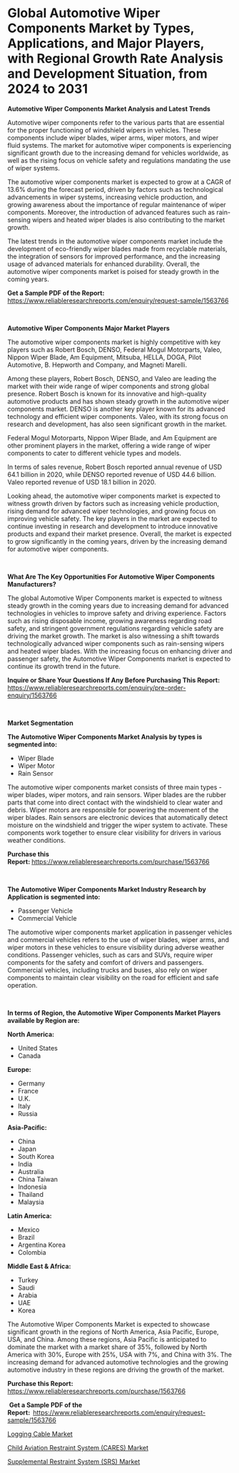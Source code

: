 <p><h1>Global Automotive Wiper Components Market by Types, Applications, and Major Players, with Regional Growth Rate Analysis and Development Situation, from 2024 to 2031</h1></p><p><strong>Automotive Wiper Components Market Analysis and Latest Trends</strong></p>
<p><p>Automotive wiper components refer to the various parts that are essential for the proper functioning of windshield wipers in vehicles. These components include wiper blades, wiper arms, wiper motors, and wiper fluid systems. The market for automotive wiper components is experiencing significant growth due to the increasing demand for vehicles worldwide, as well as the rising focus on vehicle safety and regulations mandating the use of wiper systems.</p><p>The automotive wiper components market is expected to grow at a CAGR of 13.6% during the forecast period, driven by factors such as technological advancements in wiper systems, increasing vehicle production, and growing awareness about the importance of regular maintenance of wiper components. Moreover, the introduction of advanced features such as rain-sensing wipers and heated wiper blades is also contributing to the market growth.</p><p>The latest trends in the automotive wiper components market include the development of eco-friendly wiper blades made from recyclable materials, the integration of sensors for improved performance, and the increasing usage of advanced materials for enhanced durability. Overall, the automotive wiper components market is poised for steady growth in the coming years.</p></p>
<p><strong>Get a Sample PDF of the Report:&nbsp;</strong> <a href="https://www.reliableresearchreports.com/enquiry/request-sample/1563766">https://www.reliableresearchreports.com/enquiry/request-sample/1563766</a></p>
<p>&nbsp;</p>
<p><strong>Automotive Wiper Components Major Market Players</strong></p>
<p><p>The automotive wiper components market is highly competitive with key players such as Robert Bosch, DENSO, Federal Mogul Motorparts, Valeo, Nippon Wiper Blade, Am Equipment, Mitsuba, HELLA, DOGA, Pilot Automotive, B. Hepworth and Company, and Magneti Marelli.</p><p>Among these players, Robert Bosch, DENSO, and Valeo are leading the market with their wide range of wiper components and strong global presence. Robert Bosch is known for its innovative and high-quality automotive products and has shown steady growth in the automotive wiper components market. DENSO is another key player known for its advanced technology and efficient wiper components. Valeo, with its strong focus on research and development, has also seen significant growth in the market.</p><p>Federal Mogul Motorparts, Nippon Wiper Blade, and Am Equipment are other prominent players in the market, offering a wide range of wiper components to cater to different vehicle types and models.</p><p>In terms of sales revenue, Robert Bosch reported annual revenue of USD 64.1 billion in 2020, while DENSO reported revenue of USD 44.6 billion. Valeo reported revenue of USD 18.1 billion in 2020.</p><p>Looking ahead, the automotive wiper components market is expected to witness growth driven by factors such as increasing vehicle production, rising demand for advanced wiper technologies, and growing focus on improving vehicle safety. The key players in the market are expected to continue investing in research and development to introduce innovative products and expand their market presence. Overall, the market is expected to grow significantly in the coming years, driven by the increasing demand for automotive wiper components.</p></p>
<p>&nbsp;</p>
<p><strong>What Are The Key Opportunities For Automotive Wiper Components Manufacturers?</strong></p>
<p><p>The global Automotive Wiper Components market is expected to witness steady growth in the coming years due to increasing demand for advanced technologies in vehicles to improve safety and driving experience. Factors such as rising disposable income, growing awareness regarding road safety, and stringent government regulations regarding vehicle safety are driving the market growth. The market is also witnessing a shift towards technologically advanced wiper components such as rain-sensing wipers and heated wiper blades. With the increasing focus on enhancing driver and passenger safety, the Automotive Wiper Components market is expected to continue its growth trend in the future.</p></p>
<p><strong>Inquire or Share Your Questions If Any Before Purchasing This Report:</strong> <a href="https://www.reliableresearchreports.com/enquiry/pre-order-enquiry/1563766">https://www.reliableresearchreports.com/enquiry/pre-order-enquiry/1563766</a></p>
<p>&nbsp;</p>
<p><strong>Market Segmentation</strong></p>
<p><strong>The Automotive Wiper Components Market Analysis by types is segmented into:</strong></p>
<p><ul><li>Wiper Blade</li><li>Wiper Motor</li><li>Rain Sensor</li></ul></p>
<p><p>The automotive wiper components market consists of three main types - wiper blades, wiper motors, and rain sensors. Wiper blades are the rubber parts that come into direct contact with the windshield to clear water and debris. Wiper motors are responsible for powering the movement of the wiper blades. Rain sensors are electronic devices that automatically detect moisture on the windshield and trigger the wiper system to activate. These components work together to ensure clear visibility for drivers in various weather conditions.</p></p>
<p><strong>Purchase this Report:&nbsp;</strong><a href="https://www.reliableresearchreports.com/purchase/1563766">https://www.reliableresearchreports.com/purchase/1563766</a></p>
<p>&nbsp;</p>
<p><strong>The Automotive Wiper Components Market Industry Research by Application is segmented into:</strong></p>
<p><ul><li>Passenger Vehicle</li><li>Commercial Vehicle</li></ul></p>
<p><p>The automotive wiper components market application in passenger vehicles and commercial vehicles refers to the use of wiper blades, wiper arms, and wiper motors in these vehicles to ensure visibility during adverse weather conditions. Passenger vehicles, such as cars and SUVs, require wiper components for the safety and comfort of drivers and passengers. Commercial vehicles, including trucks and buses, also rely on wiper components to maintain clear visibility on the road for efficient and safe operation.</p></p>
<p>&nbsp;</p>
<p><strong>In terms of Region, the Automotive Wiper Components Market Players available by Region are:</strong></p>
<p>
    <p> <strong> North America: </strong>
        <ul>
            <li>United States</li>
            <li>Canada</li>
        </ul>
        </p> 
    <p> <strong> Europe: </strong>
        <ul>
            <li>Germany</li>
            <li>France</li>
            <li>U.K.</li>
            <li>Italy</li>
            <li>Russia</li>
        </ul>
        </p> 
    <p> <strong> Asia-Pacific: </strong>
        <ul>
            <li>China</li>
            <li>Japan</li>
            <li>South Korea</li>
            <li>India</li>
            <li>Australia</li>
            <li>China Taiwan</li>
            <li>Indonesia</li>
            <li>Thailand</li>
            <li>Malaysia</li>
        </ul>
        </p> 
    <p> <strong> Latin America: </strong>
        <ul>
            <li>Mexico</li>
            <li>Brazil</li>
            <li>Argentina Korea</li>
            <li>Colombia</li>
        </ul>
        </p> 
    <p> <strong> Middle East & Africa: </strong>
        <ul>
            <li>Turkey</li>
            <li>Saudi</li>
            <li>Arabia</li>
            <li>UAE</li>
            <li>Korea</li>
        </ul>
    </p>
    </p>
<p><p>The Automotive Wiper Components Market is expected to showcase significant growth in the regions of North America, Asia Pacific, Europe, USA, and China. Among these regions, Asia Pacific is anticipated to dominate the market with a market share of 35%, followed by North America with 30%, Europe with 25%, USA with 7%, and China with 3%. The increasing demand for advanced automotive technologies and the growing automotive industry in these regions are driving the growth of the market.</p></p>
<p><strong>Purchase this Report: </strong><a href="https://www.reliableresearchreports.com/purchase/1563766">https://www.reliableresearchreports.com/purchase/1563766</a></p>
<p>&nbsp;<strong>Get a Sample PDF of the Report:&nbsp;&nbsp;</strong><a href="https://www.reliableresearchreports.com/enquiry/request-sample/1563766">https://www.reliableresearchreports.com/enquiry/request-sample/1563766</a></p>
<p><strong></strong></p>
<p><p><a href="https://view.publitas.com/reportprime-1/logging-cable-market-analysis-and-market-size-global-industry-overview-market-segmentation-and-forecast-2024-to-2031/">Logging Cable Market</a></p><p><a href="https://github.com/edytherolanlouisejk1miz0wig/Market-Research-Report-List-1/blob/main/child-aviation-restraint-system-cares-market.md">Child Aviation Restraint System (CARES) Market</a></p><p><a href="https://github.com/peachesmcdowel1/Market-Research-Report-List-1/blob/main/supplemental-restraint-system-srs-market.md">Supplemental Restraint System (SRS) Market</a></p></p>